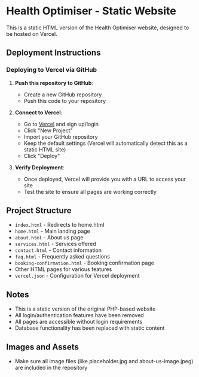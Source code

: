 # Health Optimiser - Static Website

This is a static HTML version of the Health Optimiser website, designed to be hosted on Vercel.

## Deployment Instructions

### Deploying to Vercel via GitHub

1. **Push this repository to GitHub**:
   - Create a new GitHub repository
   - Push this code to your repository

2. **Connect to Vercel**:
   - Go to [Vercel](https://vercel.com) and sign up/login
   - Click "New Project"
   - Import your GitHub repository
   - Keep the default settings (Vercel will automatically detect this as a static HTML site)
   - Click "Deploy"

3. **Verify Deployment**:
   - Once deployed, Vercel will provide you with a URL to access your site
   - Test the site to ensure all pages are working correctly

## Project Structure

- `index.html` - Redirects to home.html
- `home.html` - Main landing page
- `about.html` - About us page
- `services.html` - Services offered
- `contact.html` - Contact information
- `faq.html` - Frequently asked questions
- `booking-confirmation.html` - Booking confirmation page
- Other HTML pages for various features
- `vercel.json` - Configuration for Vercel deployment

## Notes

- This is a static version of the original PHP-based website
- All login/authentication features have been removed
- All pages are accessible without login requirements
- Database functionality has been replaced with static content

## Images and Assets

- Make sure all image files (like placeholder.jpg and about-us-image.jpeg) are included in the repository